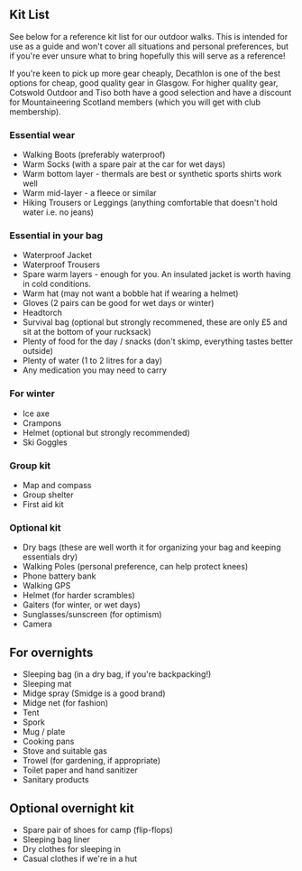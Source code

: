 ## Kit List

See below for a reference kit list for our outdoor walks. This is intended for use as a guide and won't cover all
situations and personal preferences, but if you're ever unsure what to bring hopefully this will serve as a reference!

If you're keen to pick up more gear cheaply, Decathlon is one of the best options for cheap, good quality gear in Glasgow. For higher quality gear, Cotswold Outdoor and Tiso both have a good selection and have a discount for Mountaineering Scotland members (which you will get with club membership).

### Essential wear

- Walking Boots (preferably waterproof)
- Warm Socks (with a spare pair at the car for wet days)
- Warm bottom layer - thermals are best or synthetic sports shirts work well
- Warm mid-layer - a fleece or similar
- Hiking Trousers or Leggings (anything comfortable that doesn't hold water i.e. no jeans)

### Essential in your bag

- Waterproof Jacket
- Waterproof Trousers
- Spare warm layers - enough for you. An insulated jacket is worth having in cold conditions.
- Warm hat (may not want a bobble hat if wearing a helmet)
- Gloves (2 pairs can be good for wet days or winter)
- Headtorch
- Survival bag (optional but strongly recommened, these are only £5 and sit at the bottom of your rucksack)
- Plenty of food for the day / snacks (don't skimp, everything tastes better outside)
- Plenty of water (1 to 2 litres for a day)
- Any medication you may need to carry

### For winter
- Ice axe
- Crampons
- Helmet (optional but strongly recommended)
- Ski Goggles

### Group kit
- Map and compass
- Group shelter
- First aid kit

### Optional kit
- Dry bags (these are well worth it for organizing your bag and keeping essentials dry)
- Walking Poles (personal preference, can help protect knees)
- Phone battery bank
- Walking GPS
- Helmet (for harder scrambles)
- Gaiters (for winter, or wet days)
- Sunglasses/sunscreen (for optimism)
- Camera

## For overnights
- Sleeping bag (in a dry bag, if you're backpacking!)
- Sleeping mat
- Midge spray (Smidge is a good brand)
- Midge net (for fashion)
- Tent
- Spork
- Mug / plate
- Cooking pans
- Stove and suitable gas
- Trowel (for gardening, if appropriate)
- Toilet paper and hand sanitizer
- Sanitary products

## Optional overnight kit
- Spare pair of shoes for camp (flip-flops)
- Sleeping bag liner
- Dry clothes for sleeping in
- Casual clothes if we're in a hut